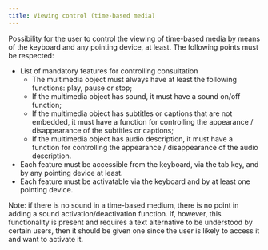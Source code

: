 ```yaml
---
title: Viewing control (time-based media)
---
```


Possibility for the user to control the viewing of time-based media by means of the keyboard and any pointing device, at least. The following points must be respected:

- List of mandatory features for controlling consultation
  - The multimedia object must always have at least the following functions: play, pause or stop;
  - If the multimedia object has sound, it must have a sound on/off function;
  - If the multimedia object has subtitles or captions that are not embedded, it must have a function for controlling the appearance / disappearance of the subtitles or captions;
  - If the multimedia object has audio description, it must have a function for controlling the appearance / disappearance of the audio description.
- Each feature must be accessible from the keyboard, via the tab key, and by any pointing device at least.
- Each feature must be activatable via the keyboard and by at least one pointing device.

Note: if there is no sound in a time-based medium, there is no point in adding a sound activation/deactivation function. If, however, this functionality is present and requires a text alternative to be understood by certain users, then it should be given one since the user is likely to access it and want to activate it.
